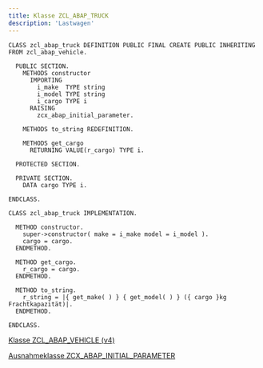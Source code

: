 ```yaml
---
title: Klasse ZCL_ABAP_TRUCK
description: 'Lastwagen'
---
```


```abap
CLASS zcl_abap_truck DEFINITION PUBLIC FINAL CREATE PUBLIC INHERITING FROM zcl_abap_vehicle.

  PUBLIC SECTION.
    METHODS constructor
      IMPORTING
        i_make  TYPE string
        i_model TYPE string
        i_cargo TYPE i
      RAISING
        zcx_abap_initial_parameter.

    METHODS to_string REDEFINITION.

    METHODS get_cargo
      RETURNING VALUE(r_cargo) TYPE i.

  PROTECTED SECTION.

  PRIVATE SECTION.
    DATA cargo TYPE i.

ENDCLASS.

CLASS zcl_abap_truck IMPLEMENTATION.

  METHOD constructor.
    super->constructor( make = i_make model = i_model ).
    cargo = cargo.
  ENDMETHOD.

  METHOD get_cargo.
    r_cargo = cargo.
  ENDMETHOD.

  METHOD to_string.
    r_string = |{ get_make( ) } { get_model( ) } ({ cargo }kg Frachtkapazität)|.
  ENDMETHOD.

ENDCLASS.
```

[Klasse ZCL_ABAP_VEHICLE (v4)](../classes/zcl_abap_vehicle_v4.md)

[Ausnahmeklasse ZCX_ABAP_INITIAL_PARAMETER](../classes/zcx_abap_initial_parameter.md)

